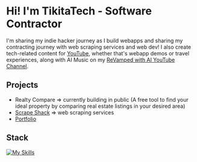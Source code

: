 # Hi! I'm TikitaTech - Software Contractor
I'm sharing my indie hacker journey as I build webapps and sharing my contracting journey with web scraping services and web dev! I also create tech-related content for [YouTube](https://www.youtube.com/@TikitaTech), whether that's webapp demos or travel experiences, along with AI Music on my [ReVamped with AI YouTube Channel](https://www.youtube.com/channel/UCfd7HiBsnVJi0_0PqsusDPA).

## Projects
- Realty Compare => currently building in public (A free tool to find your ideal property by comparing real estate listings in your desired area)
- [Scrape Shack](https://scrapeshack.com) => web scraping services
- [Portfolio](https://tikitatech.xyz)

## Stack
[![My Skills](https://skillicons.dev/icons?i=ts,react,tailwindcss,supabase,linux,arch,vite,bun,docker,kubernetes,figma,neovim,regex,express)](https://skillicons.dev)
